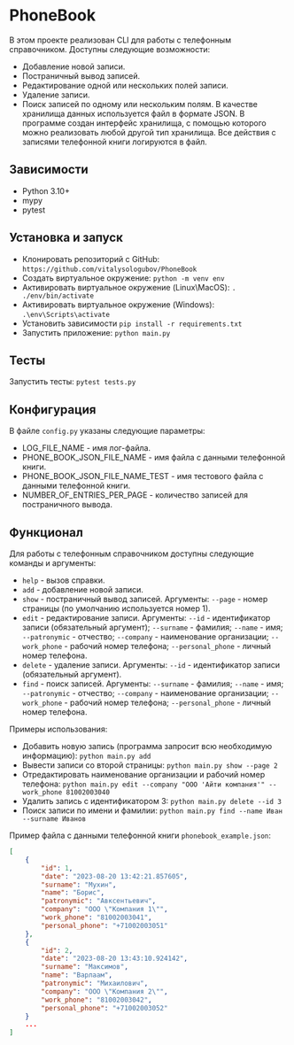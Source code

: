 # PhoneBook
В этом проекте реализован CLI для работы с телефонным справочником. Доступны следующие возможности:
- Добавление новой записи.
- Постраничный вывод записей.
- Редактирование одной или нескольких полей записи.
- Удаление записи.
- Поиск записей по одному или нескольким полям.
В качестве хранилища данных используется файл в формате JSON. В программе создан интерфейс хранилища, с помощью которого можно реализовать любой другой тип хранилища. Все действия с записями телефонной книги логируются в файл.

## Зависимости
- Python 3.10+
- mypy
- pytest

## Установка и запуск
- Клонировать репозиторий с GitHub: `https://github.com/vitalysologubov/PhoneBook`
- Создать виртуальное окружение: `python -m venv env`
- Активировать виртуальное окружение (Linux\MacOS): `. ./env/bin/activate`
- Активировать виртуальное окружение (Windows): `.\env\Scripts\activate`
- Установить зависимости `pip install -r requirements.txt`
- Запустить приложение: `python main.py`

## Тесты
Запустить тесты: `pytest tests.py`

## Конфигурация
В файле `config.py` указаны следующие параметры:
- LOG_FILE_NAME - имя лог-файла.
- PHONE_BOOK_JSON_FILE_NAME - имя файла с данными телефонной книги.
- PHONE_BOOK_JSON_FILE_NAME_TEST - имя тестового файла с данными телефонной книги.
- NUMBER_OF_ENTRIES_PER_PAGE - количество записей для постраничного вывода.

## Функционал
Для работы с телефонным справочником доступны следующие команды и аргументы:
- `help` - вызов справки.
- `add` - добавление новой записи.
- `show` - постраничный вывод записей. Аргументы:
    `--page` - номер страницы (по умолчанию используется номер 1).
- `edit` - редактирование записи. Аргументы:
  `--id` - идентификатор записи (обязательный аргумент);
  `--surname` - фамилия;
  `--name` - имя;
  `--patronymic` - отчество;
  `--company` - наименование организации;
  `--work_phone` - рабочий номер телефона;
  `--personal_phone` - личный номер телефона.
- `delete` - удаление записи. Аргументы:
  `--id` - идентификатор записи (обязательный аргумент).
- `find` - поиск записей. Аргументы:
  `--surname` - фамилия;
  `--name` - имя;
  `--patronymic` - отчество;
  `--company` - наименование организации;
  `--work_phone` - рабочий номер телефона;
  `--personal_phone` - личный номер телефона.

Примеры использования:
- Добавить новую запись (программа запросит всю необходимую информацию): `python main.py add`
- Вывести записи со второй страницы: `python main.py show --page 2`
- Отредактировать наименование организации и рабочий номер телефона: `python main.py edit --company "ООО 'Айти компания'" --work_phone 81002003040`
- Удалить запись с идентификатором 3: `python main.py delete --id 3`
- Поиск записи по имени и фамилии: `python main.py find --name Иван --surname Иванов`

Пример файла с данными телефонной книги `phonebook_example.json`:
```JSON
[
    {
        "id": 1,
        "date": "2023-08-20 13:42:21.857605",
        "surname": "Мухин",
        "name": "Борис",
        "patronymic": "Авксентьевич",
        "company": "ООО \"Компания 1\"",
        "work_phone": "81002003041",
        "personal_phone": "+71002003051"
    },
    {
        "id": 2,
        "date": "2023-08-20 13:43:10.924142",
        "surname": "Максимов",
        "name": "Варлаам",
        "patronymic": "Михаилович",
        "company": "ООО \"Компания 2\"",
        "work_phone": "81002003042",
        "personal_phone": "+71002003052"
    }
    ...
]
```